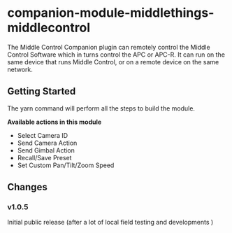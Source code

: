# companion-module-middlethings-middlecontrol

The Middle Control Companion plugin can remotely control the Middle Control Software which in turns control the APC or APC-R. It can run on the same device that runs Middle Control, or on a remote device on the same network.

## Getting Started

The yarn command will perform all the steps to build the module.

**Available actions in this module**

- Select Camera ID
- Send Camera Action
- Send Gimbal Action
- Recall/Save Preset
- Set Custom Pan/Tilt/Zoom Speed

## Changes

### v1.0.5

Initial public release (after a lot of local field testing and developments )
